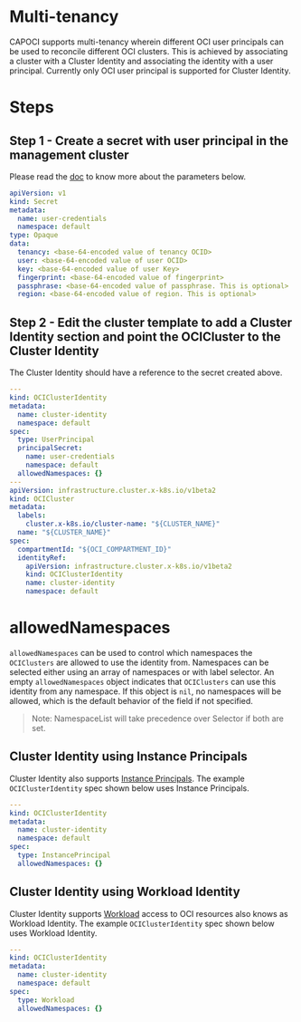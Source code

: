 # Multi-tenancy

CAPOCI supports multi-tenancy wherein different OCI user principals can be used to reconcile 
different OCI clusters. This is achieved by associating a cluster with a Cluster Identity and
associating the identity with a user principal. Currently only OCI user principal is supported
for Cluster Identity.

# Steps

## Step 1 - Create a secret with user principal in the management cluster

Please read the [doc][iam-user] to know more about the parameters below.

```yaml
apiVersion: v1
kind: Secret
metadata:
  name: user-credentials
  namespace: default
type: Opaque
data:
  tenancy: <base-64-encoded value of tenancy OCID>
  user: <base-64-encoded value of user OCID>
  key: <base-64-encoded value of user Key>
  fingerprint: <base-64-encoded value of fingerprint>
  passphrase: <base-64-encoded value of passphrase. This is optional>
  region: <base-64-encoded value of region. This is optional>
```

## Step 2 - Edit the cluster template to add a Cluster Identity section and point the OCICluster to the Cluster Identity

The Cluster Identity should have a reference to the secret created above.

```yaml
---
kind: OCIClusterIdentity
metadata:
  name: cluster-identity
  namespace: default
spec:
  type: UserPrincipal
  principalSecret:
    name: user-credentials
    namespace: default
  allowedNamespaces: {}
---
apiVersion: infrastructure.cluster.x-k8s.io/v1beta2
kind: OCICluster
metadata:
  labels:
    cluster.x-k8s.io/cluster-name: "${CLUSTER_NAME}"
  name: "${CLUSTER_NAME}"
spec:
  compartmentId: "${OCI_COMPARTMENT_ID}"
  identityRef:
    apiVersion: infrastructure.cluster.x-k8s.io/v1beta2
    kind: OCIClusterIdentity
    name: cluster-identity
    namespace: default
```

# allowedNamespaces

`allowedNamespaces` can be used to control which namespaces the `OCIClusters` are allowed to use the identity from. 
Namespaces can be selected either using an array of namespaces or with label selector.
An empty `allowedNamespaces` object indicates that `OCIClusters` can use this identity from any namespace.
If this object is `nil`, no namespaces will be allowed, which is the default behavior of the field if not specified.
> Note: NamespaceList will take precedence over Selector if both are set.

## Cluster Identity using Instance Principals

Cluster Identity also supports [Instance Principals][instance-principals]. The example `OCIClusterIdentity`
spec shown below uses Instance Principals.

```yaml
---
kind: OCIClusterIdentity
metadata:
  name: cluster-identity
  namespace: default
spec:
  type: InstancePrincipal
  allowedNamespaces: {}
```

## Cluster Identity using Workload Identity

Cluster Identity supports [Workload][workload] access to OCI resources also knows as Workload Identity. The example 
`OCIClusterIdentity` spec shown below uses Workload Identity.

```yaml
---
kind: OCIClusterIdentity
metadata:
  name: cluster-identity
  namespace: default
spec:
  type: Workload
  allowedNamespaces: {}
```

[iam-user]: https://docs.oracle.com/en-us/iaas/Content/API/Concepts/apisigningkey.htm#Required_Keys_and_OCIDs
[instance-principals]: https://docs.oracle.com/en-us/iaas/Content/Identity/Tasks/callingservicesfrominstances.htm
[workload]: https://docs.oracle.com/en-us/iaas/Content/ContEng/Tasks/contenggrantingworkloadaccesstoresources.htm